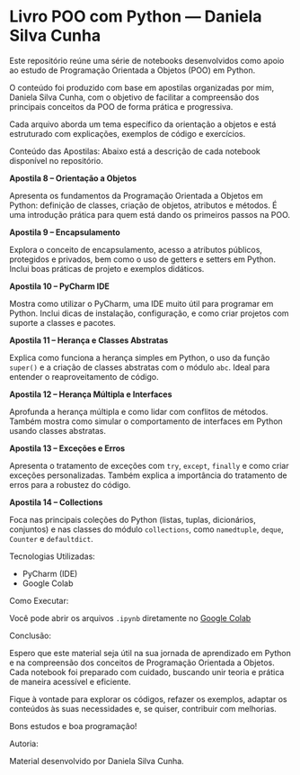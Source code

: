 # Livro POO com Python — Daniela Silva Cunha

Este repositório reúne uma série de notebooks desenvolvidos como apoio ao estudo de Programação Orientada a Objetos (POO) em Python.

O conteúdo foi produzido com base em apostilas organizadas por mim, Daniela Silva Cunha, com o objetivo de facilitar a compreensão dos principais conceitos da POO de forma prática e progressiva.

Cada arquivo aborda um tema específico da orientação a objetos e está estruturado com explicações, exemplos de código e exercícios.

Conteúdo das Apostilas:
Abaixo está a descrição de cada notebook disponível no repositório.

**Apostila 8 – Orientação a Objetos**

Apresenta os fundamentos da Programação Orientada a Objetos em Python: definição de classes, criação de objetos, atributos e métodos. É uma introdução prática para quem está dando os primeiros passos na POO.

**Apostila 9 – Encapsulamento**

Explora o conceito de encapsulamento, acesso a atributos públicos, protegidos e privados, bem como o uso de getters e setters em Python. Inclui boas práticas de projeto e exemplos didáticos.

**Apostila 10 – PyCharm IDE**

Mostra como utilizar o PyCharm, uma IDE muito útil para programar em Python. Inclui dicas de instalação, configuração, e como criar projetos com suporte a classes e pacotes.

**Apostila 11 – Herança e Classes Abstratas**

Explica como funciona a herança simples em Python, o uso da função `super()` e a criação de classes abstratas com o módulo `abc`. Ideal para entender o reaproveitamento de código.

**Apostila 12 – Herança Múltipla e Interfaces**

Aprofunda a herança múltipla e como lidar com conflitos de métodos. Também mostra como simular o comportamento de interfaces em Python usando classes abstratas.

**Apostila 13 – Exceções e Erros**

Apresenta o tratamento de exceções com `try`, `except`, `finally` e como criar exceções personalizadas. Também explica a importância do tratamento de erros para a robustez do código.

**Apostila 14 – Collections**

Foca nas principais coleções do Python (listas, tuplas, dicionários, conjuntos) e nas classes do módulo `collections`, como `namedtuple`, `deque`, `Counter` e `defaultdict`.

Tecnologias Utilizadas:
- PyCharm (IDE)
- Google Colab 

Como Executar:

Você pode abrir os arquivos `.ipynb` diretamente no [Google Colab](https://colab.research.google.com) 

Conclusão:

Espero que este material seja útil na sua jornada de aprendizado em Python e na compreensão dos conceitos de Programação Orientada a Objetos. Cada notebook foi preparado com cuidado, buscando unir teoria e prática de maneira acessível e eficiente.

Fique à vontade para explorar os códigos, refazer os exemplos, adaptar os conteúdos às suas necessidades e, se quiser, contribuir com melhorias.

Bons estudos e boa programação! 

Autoria:

Material desenvolvido por Daniela Silva Cunha.
